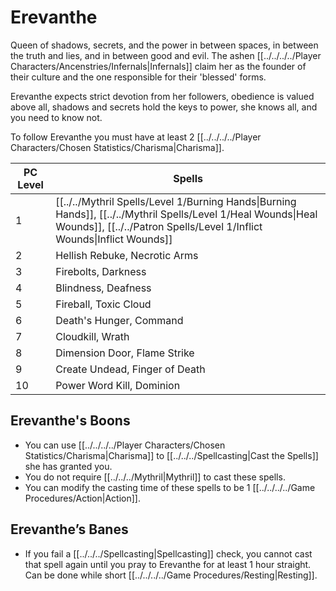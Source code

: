 # Erevanthe

Queen of shadows, secrets, and the power in between spaces, in between the truth and lies, and in between good and evil. The ashen [[../../../../Player Characters/Ancenstries/Infernals\|Infernals]] claim her as the founder of their culture and the one responsible for their 'blessed' forms. 

Erevanthe expects strict devotion from her followers, obedience is valued above all, shadows and secrets hold the keys to power, she knows all, and you need to know not.

To follow Erevanthe you must have at least 2 [[../../../../Player Characters/Chosen Statistics/Charisma\|Charisma]].

| PC Level | Spells                                                                                                                                                                                                         |
| -------- | -------------------------------------------------------------------------------------------------------------------------------------------------------------------------------------------------------------- |
| 1        | [[../../Mythril Spells/Level 1/Burning Hands\|Burning Hands]], [[../../Mythril Spells/Level 1/Heal Wounds\|Heal Wounds]], [[../../Patron Spells/Level 1/Inflict Wounds\|Inflict Wounds]] |
| 2        | Hellish Rebuke, Necrotic Arms                                                                                                                                                                                  |
| 3        | Firebolts, Darkness                                                                                                                                                                                            |
| 4        | Blindness, Deafness                                                                                                                                                                                            |
| 5        | Fireball, Toxic Cloud                                                                                                                                                                                          |
| 6        | Death's Hunger, Command                                                                                                                                                                                        |
| 7        | Cloudkill, Wrath                                                                                                                                                                                               |
| 8        | Dimension Door, Flame Strike                                                                                                                                                                                   |
| 9        | Create Undead, Finger of Death                                                                                                                                                                                 |
| 10       | Power Word Kill, Dominion                                                                                                                                                                                      |
## Erevanthe's Boons
- You can use [[../../../../Player Characters/Chosen Statistics/Charisma\|Charisma]] to [[../../../Spellcasting\|Cast the Spells]] she has granted you. 
- You do not require [[../../../Mythril\|Mythril]] to cast these spells.
- You can modify the casting time of these spells to be 1 [[../../../../Game Procedures/Action\|Action]].

## Erevanthe’s Banes
- If you fail a [[../../../Spellcasting\|Spellcasting]] check, you cannot cast that spell again until you pray to Erevanthe for at least 1 hour straight. Can be done while short [[../../../../Game Procedures/Resting\|Resting]].